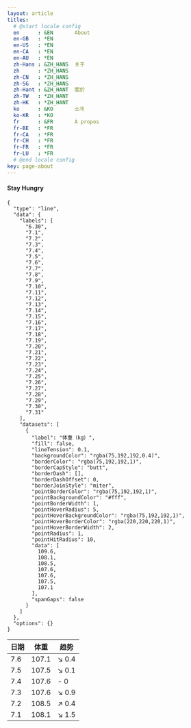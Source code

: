 ```yaml
---
layout: article
titles:
  # @start locale config
  en      : &EN       About
  en-GB   : *EN
  en-US   : *EN
  en-CA   : *EN
  en-AU   : *EN
  zh-Hans : &ZH_HANS  关于
  zh      : *ZH_HANS
  zh-CN   : *ZH_HANS
  zh-SG   : *ZH_HANS
  zh-Hant : &ZH_HANT  關於
  zh-TW   : *ZH_HANT
  zh-HK   : *ZH_HANT
  ko      : &KO       소개
  ko-KR   : *KO
  fr      : &FR       À propos
  fr-BE   : *FR
  fr-CA   : *FR
  fr-CH   : *FR
  fr-FR   : *FR
  fr-LU   : *FR
  # @end locale config
key: page-about
---
```

#### Stay Hungry


```chart
{
  "type": "line",
  "data": {
    "labels": [
      "6.30",  
      "7.1",
      "7.2",
      "7.3",
      "7.4",
      "7.5",
      "7.6",
      "7.7",
      "7.8",
      "7.9",
      "7.10",
      "7.11",
      "7.12",
      "7.13",
      "7.14",
      "7.15",
      "7.16",
      "7.17",
      "7.18",
      "7.19",
      "7.20",
      "7.21",
      "7.22",
      "7.23",
      "7.24",
      "7.25",
      "7.26",
      "7.27",
      "7.28",
      "7.29",
      "7.30",
      "7.31"
    ],
    "datasets": [
      {
        "label": "体重（kg）",
        "fill": false,
        "lineTension": 0.1,
        "backgroundColor": "rgba(75,192,192,0.4)",
        "borderColor": "rgba(75,192,192,1)",
        "borderCapStyle": "butt",
        "borderDash": [],
        "borderDashOffset": 0,
        "borderJoinStyle": "miter",
        "pointBorderColor": "rgba(75,192,192,1)",
        "pointBackgroundColor": "#fff",
        "pointBorderWidth": 1,
        "pointHoverRadius": 5,
        "pointHoverBackgroundColor": "rgba(75,192,192,1)",
        "pointHoverBorderColor": "rgba(220,220,220,1)",
        "pointHoverBorderWidth": 2,
        "pointRadius": 1,
        "pointHitRadius": 10,
        "data": [
          109.6,
          108.1,
          108.5,
          107.6,
          107.6,
          107.5,
          107.1
        ],
        "spanGaps": false
      }
    ]
  },
  "options": {}
}
```

| 日期      | 体重 | 趋势 |
| ----------- | ----------- | ----------- |
| 7.6   | 107.1        | ↘️ 0.4
| 7.5   | 107.5        | ↘️ 0.1
| 7.4   | 107.6        | - 0
| 7.3   | 107.6        | ↘️ 0.9
| 7.2   | 108.5        | ↗️ 0.4
| 7.1      | 108.1       | ↘️ 1.5
